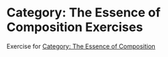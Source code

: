 # Category: The Essence of Composition Exercises

Exercise for [Category: The Essence of Composition](https://bartoszmilewski.com/2014/10/28/category-theory-for-programmers-the-preface/)
